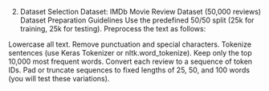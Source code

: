 2. Dataset Selection
Dataset: IMDb Movie Review Dataset (50,000 reviews)
Dataset Preparation Guidelines
Use the predefined 50/50 split (25k for training, 25k for testing).
Preprocess the text as follows:


Lowercase all text.
Remove punctuation and special characters.
Tokenize sentences (use Keras Tokenizer or nltk.word_tokenize).
Keep only the top 10,000 most frequent words.
Convert each review to a sequence of token IDs.
Pad or truncate sequences to fixed lengths of 25, 50, and 100 words (you will test these variations).
